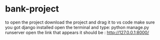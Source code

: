 # bank-project
to open the project download the project and drag it to vs code make sure you got django installed open the terminal and type: python manage.py runserver open the link that appears it should be : http://127.0.0.1:8000/
